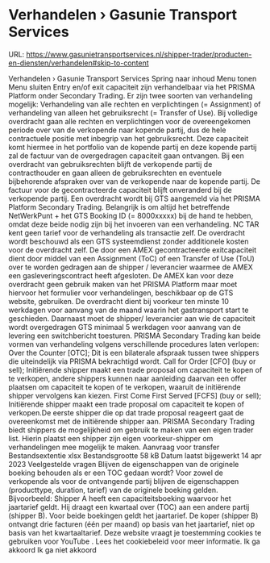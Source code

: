 # Verhandelen › Gasunie Transport Services

URL: https://www.gasunietransportservices.nl/shipper-trader/producten-en-diensten/verhandelen#skip-to-content

Verhandelen › Gasunie Transport Services
Spring naar inhoud
Menu tonen
Menu sluiten
Entry en/of exit
capaciteit
zijn verhandelbaar via het PRISMA Platform onder Secondary Trading. Er zijn twee soorten van verhandeling mogelijk: Verhandeling van alle rechten en verplichtingen (= Assignment) of verhandeling van alleen het gebruiksrecht (= Transfer of Use).
Bij volledige overdracht gaan alle rechten en verplichtingen voor de overeengekomen periode over van de verkopende naar kopende partij, dus de hele contractuele positie met inbegrip van het gebruiksrecht. Deze
capaciteit
komt hiermee in het
portfolio
van de kopende partij en deze kopende partij zal de factuur van de overgedragen
capaciteit
gaan ontvangen.
Bij een overdracht van gebruiksrechten blijft de verkopende partij de contracthouder en gaan alleen de gebruiksrechten en eventuele bijbehorende afspraken over van de verkopende naar de kopende partij. De factuur voor de
gecontracteerde capaciteit
blijft onveranderd bij de verkopende partij.
Een overdracht wordt bij
GTS
aangemeld via het PRISMA Platform Secondary Trading. Belangrijk is om altijd het betreffende NetWerkPunt + het
GTS
Booking ID (= 8000xxxxx) bij de hand te hebben, omdat deze beide nodig zijn bij het invoeren van een verhandeling. NC TAR kent geen tarief voor de verhandeling als transactie zelf. De overdracht wordt beschouwd als een
GTS
systeemdienst zonder additionele kosten voor de overdracht zelf.
De door een
AMEX
gecontracteerde
exitcapaciteit
dient door middel van een Assignment (ToC) of een Transfer of Use (ToU) over te worden gedragen aan de shipper /
leverancier
waarmee de
AMEX
een gasleveringscontract heeft afgesloten. De
AMEX
kan voor deze overdracht geen gebruik maken van het PRISMA Platform maar moet hiervoor het formulier voor verhandelingen, beschikbaar op de
GTS
website, gebruiken.
De overdracht dient bij voorkeur ten minste 10 werkdagen voor aanvang van de maand waarin het gastransport start te geschieden. Daarnaast moet de shipper/
leverancier
aan wie de
capaciteit
wordt overgedragen
GTS
minimaal 5 werkdagen voor aanvang van de
levering
een switchbericht toesturen.
PRISMA Secondary Trading kan beide vormen van verhandeling volgens verschillende procedures laten verlopen:
Over the Counter [OTC]; Dit is een bilaterale afspraak tussen twee shippers die uiteindelijk via PRISMA bekrachtigd wordt.
Call for Order [CFO] (buy or sell); Initiërende shipper maakt een trade proposal om
capaciteit
te kopen of te verkopen, andere shippers kunnen naar aanleiding daarvan een offer plaatsen om
capaciteit
te kopen of te verkopen, waaruit de initiërende shipper vervolgens kan kiezen.
First Come First Served [FCFS] (buy or sell); Initiërende shipper maakt een trade proposal om
capaciteit
te kopen of verkopen.De eerste shipper die op dat trade proposal reageert gaat de overeenkomst met de initiërende shipper aan.
PRISMA Secondary Trading biedt shippers de mogelijkheid om gebruik te maken van een eigen trader list. Hierin plaatst een shipper zijn eigen voorkeur-shipper om verhandelingen mee mogelijk te maken.
Aanvraag voor transfer
Bestandsextentie
xlsx
Bestandsgrootte
58 kB
Datum laatst bijgewerkt
14 apr 2023
Veelgestelde vragen
Blijven de eigenschappen van de originele boeking behouden als er een TOC gedaan wordt?
Voor zowel de verkopende als voor de ontvangende partij blijven de eigenschappen (producttype, duration, tarief) van de originele boeking gelden.
Bijvoorbeeld: Shipper A heeft een capaciteitsboeking waarvoor het jaartarief geldt. Hij draagt een kwartaal over (TOC) aan een andere partij (shipper B). Voor beide boekingen geldt het jaartarief. De koper (shipper B) ontvangt drie facturen (één per maand) op basis van het jaartarief, niet op basis van het kwartaaltarief.
Deze website vraagt je toestemming cookies te gebruiken voor
YouTube
. Lees het
cookiebeleid
voor meer informatie.
Ik ga akkoord
Ik ga niet akkoord